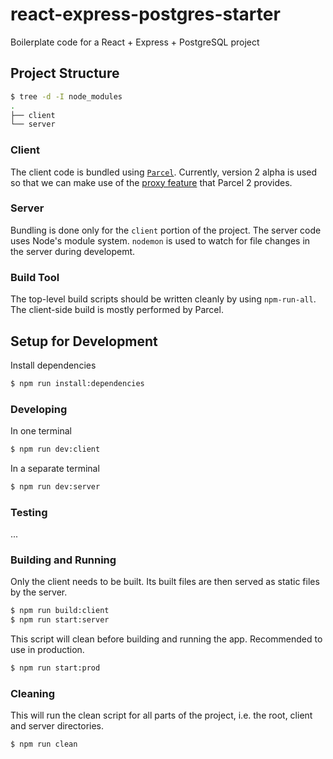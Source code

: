 # react-express-postgres-starter

Boilerplate code for a React + Express + PostgreSQL project

## Project Structure

```sh
$ tree -d -I node_modules
.
├── client
└── server
```

### Client

The client code is bundled using [`Parcel`](https://www.npmjs.com/package/parcel). Currently, version 2 alpha is used so that we can make use of the [proxy feature](https://github.com/parcel-bundler/parcel/pull/3281) that Parcel 2 provides.

### Server

Bundling is done only for the `client` portion of the project. The server code uses Node's module system. `nodemon` is used to watch for file changes in the server during developemt.

### Build Tool

The top-level build scripts should be written cleanly by using `npm-run-all`. The client-side build is mostly performed by Parcel.

## Setup for Development

Install dependencies

```sh
$ npm run install:dependencies
```

### Developing

In one terminal

```sh
$ npm run dev:client
```

In a separate terminal

```sh
$ npm run dev:server
```

### Testing

...

### Building and Running

Only the client needs to be built. Its built files are then served as static files by the server.

```sh
$ npm run build:client
$ npm run start:server
```

This script will clean before building and running the app. Recommended to use in production.

```sh
$ npm run start:prod
```

### Cleaning

This will run the clean script for all parts of the project, i.e. the root, client and server directories.

```sh
$ npm run clean
```
